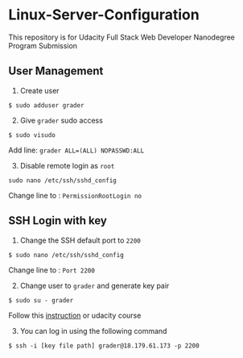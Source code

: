 # Linux-Server-Configuration
This repository is for Udacity Full Stack Web Developer Nanodegree Program Submission


## User Management
1. Create user
```
$ sudo adduser grader
```
2. Give `grader` sudo access
```
$ sudo visudo
```
Add line: `grader ALL=(ALL) NOPASSWD:ALL`

3. Disable remote login as `root`
```
sudo nano /etc/ssh/sshd_config
```
Change line to : `PermissionRootLogin no`

## SSH Login with key
1. Change the SSH default port to `2200`
```
$ sudo nano /etc/ssh/sshd_config
```
Change line to : `Port 2200`

2. Change user to `grader` and generate key pair
```
$ sudo su - grader
```
Follow this [instruction](https://www.digitalocean.com/community/tutorials/how-to-set-up-ssh-keys--2) or udacity course

3. You can log in using the following command
```
$ ssh -i [key file path] grader@18.179.61.173 -p 2200
```
